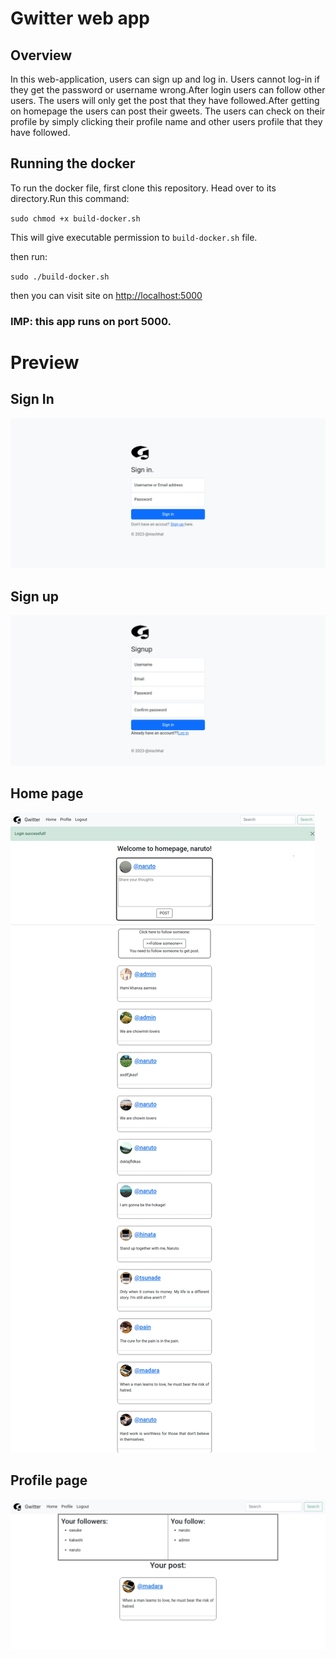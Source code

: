 # Gwitter web app

## Overview

In this web-application, users can sign up and log in. Users cannot log-in if they get the password or username wrong.After login users can follow other users. The users will only get the post that they have followed.After getting on homepage the users can post their gweets.
The users can check on their profile by simply clicking their profile name and other users profile that they have followed.

## Running the docker
To run the docker file, first clone this repository.
Head over to its directory.Run this command:

`sudo chmod +x build-docker.sh`

This will give executable permission to `build-docker.sh` file.

then run:

`sudo ./build-docker.sh`


then you can visit site on [http://localhost:5000](http://localhost:5000)

### IMP: this app runs on port 5000.

# Preview

## Sign In
![alt text](image-1.png)

## Sign up
![alt text](image-2.png)

## Home page
![alt text](image.png)

## Profile page

![alt text](image-3.png)
